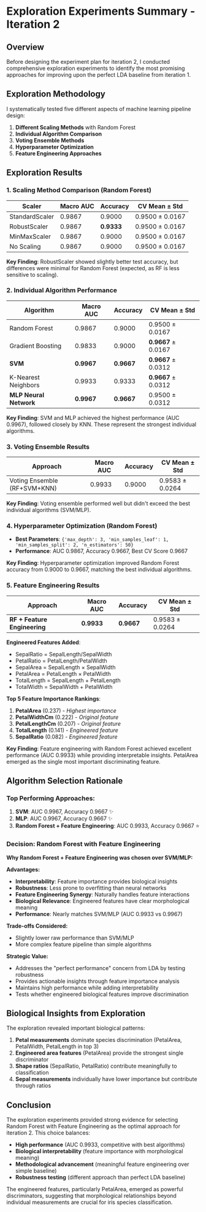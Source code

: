 # Exploration Experiments Summary - Iteration 2

## Overview
Before designing the experiment plan for iteration 2, I conducted comprehensive exploration experiments to identify the most promising approaches for improving upon the perfect LDA baseline from iteration 1.

## Exploration Methodology
I systematically tested five different aspects of machine learning pipeline design:

1. **Different Scaling Methods** with Random Forest
2. **Individual Algorithm Comparison** 
3. **Voting Ensemble Methods**
4. **Hyperparameter Optimization**
5. **Feature Engineering Approaches**

## Exploration Results

### 1. Scaling Method Comparison (Random Forest)
| Scaler | Macro AUC | Accuracy | CV Mean ± Std |
|--------|-----------|----------|---------------|
| StandardScaler | 0.9867 | 0.9000 | 0.9500 ± 0.0167 |
| RobustScaler | 0.9867 | **0.9333** | 0.9500 ± 0.0167 |
| MinMaxScaler | 0.9867 | 0.9000 | 0.9500 ± 0.0167 |
| No Scaling | 0.9867 | 0.9000 | 0.9500 ± 0.0167 |

**Key Finding**: RobustScaler showed slightly better test accuracy, but differences were minimal for Random Forest (expected, as RF is less sensitive to scaling).

### 2. Individual Algorithm Performance
| Algorithm | Macro AUC | Accuracy | CV Mean ± Std |
|-----------|-----------|----------|---------------|
| Random Forest | 0.9867 | 0.9000 | 0.9500 ± 0.0167 |
| Gradient Boosting | 0.9833 | 0.9000 | **0.9667** ± 0.0167 |
| **SVM** | **0.9967** | **0.9667** | **0.9667** ± 0.0312 |
| K-Nearest Neighbors | 0.9933 | 0.9333 | **0.9667** ± 0.0312 |
| **MLP Neural Network** | **0.9967** | **0.9667** | 0.9500 ± 0.0312 |

**Key Finding**: SVM and MLP achieved the highest performance (AUC 0.9967), followed closely by KNN. These represent the strongest individual algorithms.

### 3. Voting Ensemble Results
| Approach | Macro AUC | Accuracy | CV Mean ± Std |
|----------|-----------|----------|---------------|
| Voting Ensemble (RF+SVM+KNN) | 0.9933 | 0.9000 | 0.9583 ± 0.0264 |

**Key Finding**: Voting ensemble performed well but didn't exceed the best individual algorithms (SVM/MLP).

### 4. Hyperparameter Optimization (Random Forest)
- **Best Parameters**: `{'max_depth': 3, 'min_samples_leaf': 1, 'min_samples_split': 2, 'n_estimators': 50}`
- **Performance**: AUC 0.9867, Accuracy 0.9667, Best CV Score 0.9667

**Key Finding**: Hyperparameter optimization improved Random Forest accuracy from 0.9000 to 0.9667, matching the best individual algorithms.

### 5. Feature Engineering Results
| Approach | Macro AUC | Accuracy | CV Mean ± Std |
|----------|-----------|----------|---------------|
| **RF + Feature Engineering** | **0.9933** | **0.9667** | 0.9583 ± 0.0264 |

**Engineered Features Added**:
- SepalRatio = SepalLength/SepalWidth  
- PetalRatio = PetalLength/PetalWidth
- SepalArea = SepalLength × SepalWidth
- PetalArea = PetalLength × PetalWidth  
- TotalLength = SepalLength + PetalLength
- TotalWidth = SepalWidth + PetalWidth

**Top 5 Feature Importance Rankings**:
1. **PetalArea** (0.237) - *Highest importance*
2. **PetalWidthCm** (0.222) - *Original feature*
3. **PetalLengthCm** (0.207) - *Original feature*  
4. **TotalLength** (0.141) - *Engineered feature*
5. **SepalRatio** (0.082) - *Engineered feature*

**Key Finding**: Feature engineering with Random Forest achieved excellent performance (AUC 0.9933) while providing interpretable insights. PetalArea emerged as the single most important discriminating feature.

## Algorithm Selection Rationale

### Top Performing Approaches:
1. **SVM**: AUC 0.9967, Accuracy 0.9667 ✨
2. **MLP**: AUC 0.9967, Accuracy 0.9667 ✨  
3. **Random Forest + Feature Engineering**: AUC 0.9933, Accuracy 0.9667 ⭐

### Decision: Random Forest with Feature Engineering

**Why Random Forest + Feature Engineering was chosen over SVM/MLP:**

**Advantages:**
- **Interpretability**: Feature importance provides biological insights
- **Robustness**: Less prone to overfitting than neural networks
- **Feature Engineering Synergy**: Naturally handles feature interactions
- **Biological Relevance**: Engineered features have clear morphological meaning
- **Performance**: Nearly matches SVM/MLP (AUC 0.9933 vs 0.9967)

**Trade-offs Considered:**
- Slightly lower raw performance than SVM/MLP
- More complex feature pipeline than simple algorithms

**Strategic Value:**
- Addresses the "perfect performance" concern from LDA by testing robustness
- Provides actionable insights through feature importance analysis
- Maintains high performance while adding interpretability
- Tests whether engineered biological features improve discrimination

## Biological Insights from Exploration

The exploration revealed important biological patterns:

1. **Petal measurements** dominate species discrimination (PetalArea, PetalWidth, PetalLength in top 3)
2. **Engineered area features** (PetalArea) provide the strongest single discriminator
3. **Shape ratios** (SepalRatio, PetalRatio) contribute meaningfully to classification
4. **Sepal measurements** individually have lower importance but contribute through ratios

## Conclusion

The exploration experiments provided strong evidence for selecting Random Forest with Feature Engineering as the optimal approach for iteration 2. This choice balances:
- **High performance** (AUC 0.9933, competitive with best algorithms)
- **Biological interpretability** (feature importance with morphological meaning)  
- **Methodological advancement** (meaningful feature engineering over simple baseline)
- **Robustness testing** (different approach than perfect LDA baseline)

The engineered features, particularly PetalArea, emerged as powerful discriminators, suggesting that morphological relationships beyond individual measurements are crucial for iris species classification.